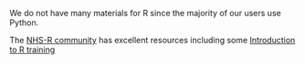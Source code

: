 We do not have many materials for R since the majority of our users use Python.

The [NHS-R community](nhsrcommunity.slack.com) has excellent resources including some [Introduction to R training](https://github.com/nhs-r-community/intro_r)


